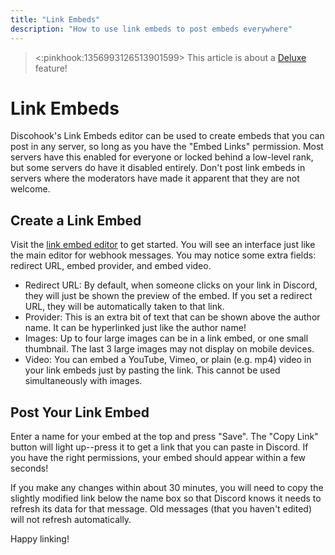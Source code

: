```yaml
---
title: "Link Embeds"
description: "How to use link embeds to post embeds everywhere"
---
```


> <:pinkhook:1356993126513901599> This article is about a [Deluxe](discohook://deluxe) feature!

# Link Embeds

Discohook's Link Embeds editor can be used to create embeds that you can post in any server, so long as you have the "Embed Links" permission. Most servers have this enabled for everyone or locked behind a low-level rank, but some servers do have it disabled entirely. Don't post link embeds in servers where the moderators have made it apparent that they are not welcome.

## Create a Link Embed

Visit the [link embed editor](discohook://link) to get started. You will see an interface just like the main editor for webhook messages. You may notice some extra fields: redirect URL, embed provider, and embed video.

- Redirect URL: By default, when someone clicks on your link in Discord, they will just be shown the preview of the embed. If you set a redirect URL, they will be automatically taken to that link.
- Provider: This is an extra bit of text that can be shown above the author name. It can be hyperlinked just like the author name!
- Images: Up to four large images can be in a link embed, or one small thumbnail. The last 3 large images may not display on mobile devices.
- Video: You can embed a YouTube, Vimeo, or plain (e.g. mp4) video in your link embeds just by pasting the link. This cannot be used simultaneously with images.

## Post Your Link Embed

Enter a name for your embed at the top and press "Save". The "Copy Link" button will light up--press it to get a link that you can paste in Discord. If you have the right permissions, your embed should appear within a few seconds!

If you make any changes within about 30 minutes, you will need to copy the slightly modified link below the name box so that Discord knows it needs to refresh its data for that message. Old messages (that you haven't edited) will not refresh automatically.

Happy linking!
